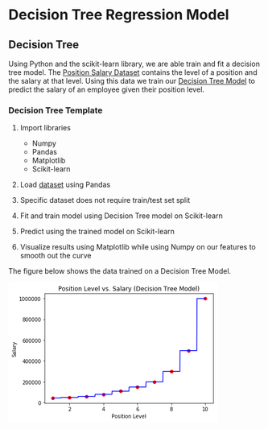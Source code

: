 # Decision Tree Regression Model

## Decision Tree

Using Python and the scikit-learn library, we are able train and fit a decision tree model.
The [Position Salary Dataset](./Position_Salaries.csv) contains the level of a position and the salary at that level.
Using this data we train our [Decision Tree Model](./decision_tree.py) to predict the salary of an employee given their position level.

### Decision Tree Template

  1. Import libraries
      - Numpy
      - Pandas
      - Matplotlib
      - Scikit-learn

  2. Load [dataset](./Position_Salaries.csv) using Pandas

  3. Specific dataset does not require train/test set split

  4. Fit and train model using Decision Tree model on Scikit-learn

  5. Predict using the trained model on Scikit-learn

  6. Visualize results using Matplotlib while using Numpy on our features to smooth out the curve

The figure below shows the data trained on a Decision Tree Model.

![Decision Tree](./decision_tree.png)

